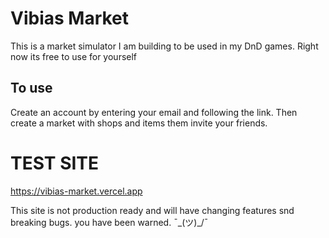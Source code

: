 # Vibias Market

This is a market simulator I am building to be used in my DnD games. Right now its free to use for yourself

## To use

Create an account by entering your email and following the link. Then create a market with shops and items them invite your friends.

# TEST SITE

https://vibias-market.vercel.app

This site is not production ready and will have changing features snd breaking bugs. you have been warned. ¯\_(ツ)\_/¯
